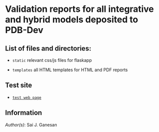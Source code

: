 # Validation reports for all integrative and hybrid models deposited to PDB-Dev

## List of files and directories:

- `static`  relevant css/js files for flaskapp

- `templates`  all HTML templates for HTML and PDF reports


## Test site
- [`test web page`](https://modbase.compbio.ucsf.edu/pdbdev-test/) 

## Information

_Author(s)_: Sai J. Ganesan


